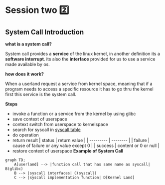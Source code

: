# Session two 2️⃣
## System Call Introduction
  **what is a system call?**

  System call provides a **service** of the linux kernel, in another definition its a **software interrupt**. its also the **interface** provided for us to use a service made available by os.

   **how does it work?**

  When a userland request a service from kernel space, meaning that if a program needs to access a specific resource it has to go thru the kernel first
this service is the system call.

 **Steps**
- invoke a function or a service from the kernel by using glibc 
- save context of userspace 
- context switch from userspace to kernelspace
- search for syscall in [syscall table](https://filippo.io/linux-syscall-table/)
- do operation
- return result
  | status | return value |
  | --------- | -------- |
  | failure | cause of failure or any value except 0 |
  | success | content or 0 or null |
- restore context of userspace
**Example of System Call**
```mermaid
graph TD;
    A[userland] --> |function call that has same name as syscall| B(glibc)
    B --> |syscall interfaces| C(syscall)
    C --> |syscall implementation function| D[Kernel Land]

```
 
    
    
    
  
